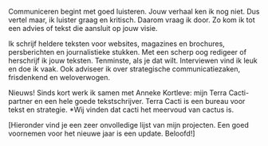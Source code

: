 Communiceren begint met goed luisteren. Jouw verhaal ken ik nog niet. Dus vertel maar, ik luister graag en kritisch. Daarom vraag ik door. Zo kom ik tot een advies of tekst die aansluit op jouw visie.  

Ik schrijf heldere teksten voor websites, magazines en brochures, persberichten en journalistieke stukken. Met een scherp oog redigeer of herschrijf ik jouw teksten. Tenminste, als je dat wilt. 
Interviewen vind ik leuk en doe ik vaak. Ook adviseer ik over strategische communicatiezaken, frisdenkend en weloverwogen.  

Nieuws!
Sinds kort werk ik samen met Anneke Kortleve: mijn Terra Cacti-partner en een hele goede tekstschrijver. Terra Cacti is een bureau voor tekst en strategie.
*Wij vinden dat cacti het meervoud van cactus is. 

[Hieronder vind je een zeer onvolledige lijst van mijn projecten. Een goed voornemen voor het nieuwe jaar is een update. Beloofd!] 
